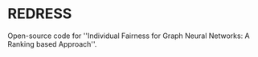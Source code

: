 # REDRESS
Open-source code for ''Individual Fairness for Graph Neural Networks: A Ranking based Approach''.
